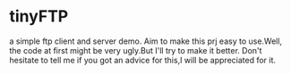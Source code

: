 # tinyFTP
a simple ftp client and server demo.
Aim to make this prj easy to use.Well, the code at first might be very ugly.But I'll try to make it better.
Don't hesitate to tell me if you got an advice for this,I will be appreciated for it.
